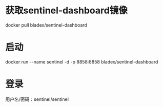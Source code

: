 # 获取sentinel-dashboard镜像
docker pull bladex/sentinel-dashboard

# 启动
docker run --name sentinel -d -p 8858:8858 bladex/sentinel-dashboard

# 登录
用户名/密码：sentinel/sentinel